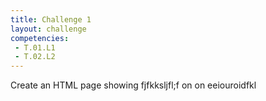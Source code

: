 ```yaml
---
title: Challenge 1
layout: challenge
competencies:
 - T.01.L1
 - T.02.L2
---
```

Create an HTML page showing fjfkksljfl;f on on eeiouroidfkl 